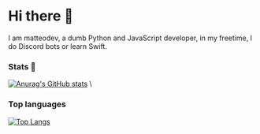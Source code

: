 # Hi there 👋

I am matteodev, a dumb Python and JavaScript developer, in my freetime, I do Discord bots or learn Swift. 

### Stats 🧭
[![Anurag's GitHub stats](https://github-readme-stats.vercel.app/api?username=matteodev8&theme=radical)](https://github.com/anuraghazra/github-readme-stats) \

### Top languages
[![Top Langs](https://github-readme-stats.vercel.app/api/top-langs/?username=matteodev8&theme=radical)](https://github.com/anuraghazra/github-readme-stats)


